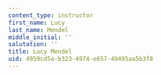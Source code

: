 ```yaml
---
content_type: instructor
first_name: Lucy
last_name: Mendel
middle_initial: ''
salutation: ''
title: Lucy Mendel
uid: 4959cd5a-b323-4974-e657-49495aa5b3f8
---
```

